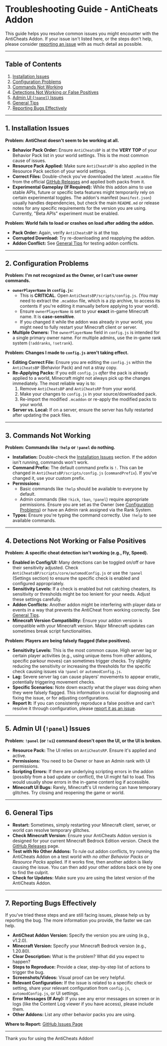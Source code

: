 # Troubleshooting Guide - AntiCheats Addon

This guide helps you resolve common issues you might encounter with the AntiCheats Addon. If your issue isn't listed here, or the steps don't help, please consider [reporting an issue](https://github.com/SjnExe/AntiCheats/issues) with as much detail as possible.

---

## Table of Contents

1.  [Installation Issues](#1-installation-issues)
2.  [Configuration Problems](#2-configuration-problems)
3.  [Commands Not Working](#3-commands-not-working)
4.  [Detections Not Working or False Positives](#4-detections-not-working-or-false-positives)
5.  [Admin UI (`!panel`) Issues](#5-admin-ui-panel-issues)
6.  [General Tips](#6-general-tips)
7.  [Reporting Bugs Effectively](#7-reporting-bugs-effectively)

---

## 1. Installation Issues

**Problem: AntiCheat doesn't seem to be working at all.**

*   **Behavior Pack Order:** Ensure `AntiCheatsBP` is at the **VERY TOP** of your Behavior Pack list in your world settings. This is the most common cause of issues.
*   **Resource Pack Applied:** Make sure `AntiCheatsRP` is also applied in the Resource Pack section of your world settings.
*   **Correct Files:** Double-check you've downloaded the latest `.mcaddon` file from the official [GitHub Releases](https://github.com/SjnExe/AntiCheats/releases) and applied both packs from it.
*   **Experimental Gameplay (If Required):** While this addon aims to use stable APIs, future or specific beta features might temporarily rely on certain experimental toggles. The addon's manifest (`manifest.json`) usually handles dependencies, but check the main `README.md` or release notes for any specific requirements for the version you are using. Currently, "Beta APIs" experiment must be enabled.

**Problem: World fails to load or crashes on load after adding the addon.**

*   **Pack Order:** Again, verify `AntiCheatsBP` is at the top.
*   **Corrupted Download:** Try re-downloading and reapplying the addon.
*   **Addon Conflict:** See [General Tips](#6-general-tips) for testing addon conflicts.

---

## 2. Configuration Problems

**Problem: I'm not recognized as the Owner, or I can't use owner commands.**

*   **`ownerPlayerName` in `config.js`:**
    *   This is **CRITICAL**. Open `AntiCheatsBP/scripts/config.js`. (You may need to extract the `.mcaddon` file, which is a zip archive, to access its contents if you're editing it manually before applying to your world).
    *   Ensure `ownerPlayerName` is set to your **exact** in-game Minecraft name. It is **case-sensitive**.
    *   If you changed it while the addon was already in your world, you might need to fully restart your Minecraft client or server.
*   **Multiple Owners:** The `ownerPlayerName` field in `config.js` is intended for a single primary owner name. For multiple admins, use the in-game rank system (`!addranks`, `!setrank`).

**Problem: Changes I made to `config.js` aren't taking effect.**

*   **Editing Correct File:** Ensure you are editing the `config.js` within the `AntiCheatsBP` (Behavior Pack) and not a stray copy.
*   **Re-Applying Packs:** If you edit `config.js` *after* the pack is already applied to a world, Minecraft might not always pick up the changes immediately. The most reliable way is to:
    1.  Remove `AntiCheatsBP` and `AntiCheatsRP` from your world.
    2.  Make your changes to `config.js` in your source/downloaded pack.
    3.  Re-import the modified `.mcaddon` or re-apply the modified packs to your world.
*   **Server vs. Local:** If on a server, ensure the server has fully restarted after updating the pack files.

---

## 3. Commands Not Working

**Problem: Commands like `!help` or `!panel` do nothing.**

*   **Installation:** Double-check the [Installation Issues](#1-installation-issues) section. If the addon isn't running, commands won't work.
*   **Command Prefix:** The default command prefix is `!`. This can be changed in `AntiCheatsBP/scripts/config.js` (`commandPrefix`). If you've changed it, use your custom prefix.
*   **Permissions:**
    *   Basic commands like `!help` should be available to everyone by default.
    *   Admin commands (like `!kick`, `!ban`, `!panel`) require appropriate permissions. Ensure you are set as the Owner (see [Configuration Problems](#2-configuration-problems)) or have an Admin rank assigned via the Rank System.
*   **Typos:** Ensure you're typing the command correctly. Use `!help` to see available commands.

---

## 4. Detections Not Working or False Positives

**Problem: A specific cheat detection isn't working (e.g., Fly, Speed).**

*   **Enabled in Config/UI:** Many detections can be toggled on/off or have their sensitivity adjusted. Check `AntiCheatsBP/scripts/core/automodConfig.js` or use the `!panel` (Settings section) to ensure the specific check is enabled and configured appropriately.
*   **Sensitivity Levels:** If a check is enabled but not catching cheaters, its sensitivity or thresholds might be too lenient for your needs. Adjust these settings carefully.
*   **Addon Conflicts:** Another addon might be interfering with player data or events in a way that prevents the AntiCheat from working correctly. See [General Tips](#6-general-tips).
*   **Minecraft Version Compatibility:** Ensure your addon version is compatible with your Minecraft version. Major Minecraft updates can sometimes break script functionalities.

**Problem: Players are being falsely flagged (false positives).**

*   **Sensitivity Levels:** This is the most common cause. High server lag or certain player activities (e.g., using unique items from other addons, specific parkour moves) can sometimes trigger checks. Try slightly reducing the sensitivity or increasing the thresholds for the specific check causing issues via `!panel` or `automodConfig.js`.
*   **Lag:** Severe server lag can cause players' movements to appear erratic, potentially triggering movement checks.
*   **Specific Scenarios:** Note down exactly what the player was doing when they were falsely flagged. This information is crucial for diagnosing and fixing the issue, or for adjusting configurations.
*   **Report It:** If you can consistently reproduce a false positive and can't resolve it through configuration, please [report it as an issue](https://github.com/SjnExe/AntiCheats/issues).

---

## 5. Admin UI (`!panel`) Issues

**Problem: `!panel` (or `!ui`) command doesn't open the UI, or the UI is broken.**

*   **Resource Pack:** The UI relies on `AntiCheatsRP`. Ensure it's applied and active.
*   **Permissions:** You need to be Owner or have an Admin rank with UI permissions.
*   **Scripting Errors:** If there are underlying scripting errors in the addon (possibly from a bad update or conflict), the UI might fail to load. This would usually show errors in the in-game content log if accessible.
*   **Minecraft UI Bugs:** Rarely, Minecraft's UI rendering can have temporary glitches. Try closing and reopening the game or world.

---

## 6. General Tips

*   **Restart:** Sometimes, simply restarting your Minecraft client, server, or world can resolve temporary glitches.
*   **Check Minecraft Version:** Ensure your AntiCheats Addon version is designed for your current Minecraft Bedrock Edition version. Check the [GitHub Releases](https://github.com/SjnExe/AntiCheats/releases) page.
*   **Test with No Other Addons:** To rule out addon conflicts, try running the AntiCheats Addon on a test world with *no other Behavior Packs or Resource Packs* applied. If it works fine, then another addon is likely causing the issue. You can then add your other addons back one by one to find the culprit.
*   **Check for Updates:** Make sure you are using the latest version of the AntiCheats Addon.

---

## 7. Reporting Bugs Effectively

If you've tried these steps and are still facing issues, please help us by reporting the bug. The more information you provide, the faster we can help.

*   **AntiCheat Addon Version:** Specify the version you are using (e.g., v1.2.0).
*   **Minecraft Version:** Specify your Minecraft Bedrock version (e.g., 1.20.80).
*   **Clear Description:** What is the problem? What did you expect to happen?
*   **Steps to Reproduce:** Provide a clear, step-by-step list of actions to trigger the bug.
*   **Screenshots/Videos:** Visual proof can be very helpful.
*   **Relevant Configuration:** If the issue is related to a specific check or setting, share your relevant configuration from `config.js`, `automodConfig.js`, or UI settings.
*   **Error Messages (If Any):** If you see any error messages on screen or in logs (like the Content Log viewer if you have access), please include them.
*   **Other Addons:** List any other behavior packs you are using.

**Where to Report:** [GitHub Issues Page](https://github.com/SjnExe/AntiCheats/issues)

---

Thank you for using the AntiCheats Addon!
